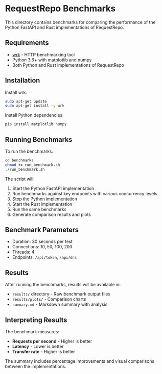 # RequestRepo Benchmarks

This directory contains benchmarks for comparing the performance of the Python FastAPI and Rust implementations of RequestRepo.

## Requirements

- [wrk](https://github.com/wg/wrk) - HTTP benchmarking tool
- Python 3.6+ with matplotlib and numpy
- Both Python and Rust implementations of RequestRepo

## Installation

Install wrk:

```bash
sudo apt-get update
sudo apt-get install -y wrk
```

Install Python dependencies:

```bash
pip install matplotlib numpy
```

## Running Benchmarks

To run the benchmarks:

```bash
cd benchmarks
chmod +x run_benchmark.sh
./run_benchmark.sh
```

The script will:

1. Start the Python FastAPI implementation
2. Run benchmarks against key endpoints with various concurrency levels
3. Stop the Python implementation
4. Start the Rust implementation
5. Run the same benchmarks
6. Generate comparison results and plots

## Benchmark Parameters

- Duration: 30 seconds per test
- Connections: 10, 50, 100, 200
- Threads: 4
- Endpoints: `/api/token`, `/api/dns`

## Results

After running the benchmarks, results will be available in:

- `results/` directory - Raw benchmark output files
- `results/plots/` - Comparison charts
- `summary.md` - Markdown summary with analysis

## Interpreting Results

The benchmark measures:

- **Requests per second** - Higher is better
- **Latency** - Lower is better
- **Transfer rate** - Higher is better

The summary includes percentage improvements and visual comparisons between the implementations.
